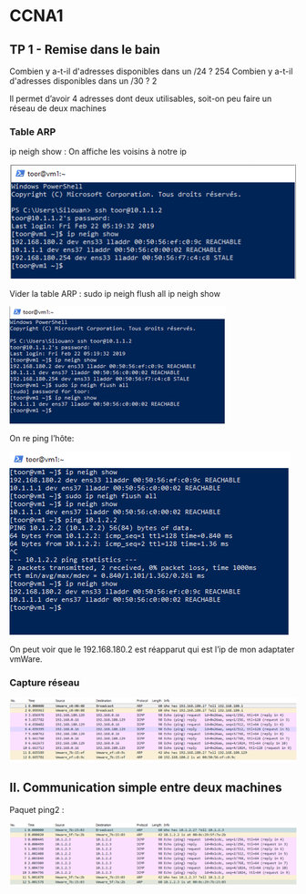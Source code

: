 # CCNA1

## TP 1 - Remise dans le bain

Combien y a-t-il d'adresses disponibles dans un /24 ?
254
Combien y a-t-il d'adresses disponibles dans un /30 ?
2

Il permet d’avoir 4 adresses dont deux utilisables, soit-on peu faire un réseau de deux machines


### Table ARP
ip neigh show :
On affiche les voisins à notre ip

![Alt text](https://github.com/BouBooo/CCNA1/blob/master/img/ccna_1.PNG?raw=true "Title")



Vider la table ARP :
sudo ip neigh flush all
ip neigh show

![Alt text](https://github.com/BouBooo/CCNA1/blob/master/img/ccna_2.PNG?raw=true "Title")


On re ping l’hôte:

![Alt text](https://github.com/BouBooo/CCNA1/blob/master/img/ccna_3.PNG?raw=true "Title")

On peut voir que le 192.168.180.2 est réapparut qui est l’ip de mon adaptater vmWare.


### Capture réseau

![Alt text](https://github.com/BouBooo/CCNA1/blob/master/img/ccna_4.PNG?raw=true "Title")


## II. Communication simple entre deux machines

Paquet ping2 :

![Alt text](https://github.com/BouBooo/CCNA1/blob/master/img/ccna_5.PNG?raw=true "Title")
